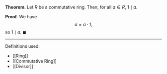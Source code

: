 **Theorem.** Let $R$ be a commutative ring. Then, for all $a\in R$, $1\mid a$.

**Proof.** We have $$a=a\cdot 1,$$so $1\mid a$. $\blacksquare$
***
Definitions used:
- [[Ring]]
- [[Commutative Ring]]
- [[Divisor]]